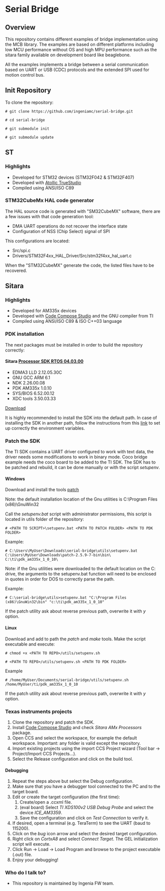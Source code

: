 # Serial Bridge

## Overview ##
This repository contains different examples of bridge implementation using the MCB library. The examples are based on different platforms including low MCU performance without OS and high MPU performance such as the sitara family available on development board like beaglebone.

All the examples implements a bridge between a serial communication based on UART or USB (CDC) protocols and the extended SPI used for motion control bus.

## Init Repository ##
To clone the repository:

` # git clone https://github.com/ingeniamc/serial-bridge.git `

` # cd serial-bridge `

` # git submodule init `

` # git submodule update `

## ST ##

### Highlights ###
* Developed for STM32 devices (STM32F042 & STM32F407)
* Developed with [Atollic TrueStudio](https://atollic.com/truestudio/)
* Compiled using ANSI/ISO C89

### STM32CubeMx HAL code generator ###
The HAL source code is generated with "SM32CubeMX" software, there are a few issues with that code generation tool:
* DMA UART operations do not recover the interface state
* Configuration of NSS (Chip Select) signal of SPI

This configurations are located:
* Src/spi.c
* Drivers/STM32F4xx_HAL_Driver/Src/stm32f4xx_hal_uart.c 

When the "STM32CubeMX" generate the code, the listed files have to be recovered.

## Sitara ##
### Highlights ###

* Developed for AM335x devices
* Developed with [Code Compose Studio](http://www.ti.com/tool/ccstudio-C2000) and the GNU compiler from TI
* Compiled using ANSI/ISO C89 & ISO C++03 language

### PDK installation
The next packages must be installed in order to build the repository correctly:

#### Sitara [Processor SDK RTOS 04.03.00](http://software-dl.ti.com/processor-sdk-rtos/esd/docs/latest/rtos/Release_Specific.html#release-04-03-00)
- EDMA3 LLD 2.12.05.30C
- GNU GCC ARM 6.1
- NDK 2.26.00.08
- PDK AM335x 1.0.10
- SYS/BIOS 6.52.00.12
- XDC tools 3.50.03.33

[Download](http://software-dl.ti.com/processor-sdk-rtos/esd/AM335X/latest/index_FDS.html)

It is highly recommended to install the SDK into the default path. In case of installing the SDK in another path, follow the instructions from this [link](http://processors.wiki.ti.com/index.php/Rebuilding_The_PDK) to set up correctly the environment variables.

### Patch the SDK
The TI SDK contains a UART driver configured to work with text data, the driver needs some modifications to work in binary mode.
Coco bridge example needs the coco board to be added to the TI SDK.
The SDK has to be patched and rebuild, it can be done manually or with the script *setupenv*.

#### Windows
Download and install the tools [patch](http://gnuwin32.sourceforge.net/packages/patch.htm)

Note: the default installation location of the Gnu utilities is C:\Program Files (x86)\GnuWin32

Call the *setupenv.bat* script with administrator permissions, this script is located in utils folder of the repository:

` # <PATH TO SCRIPT>\setupenv.bat <PATH TO PATCH FOLDER> <PATH TO PDK FOLDER> `


Example:

` # C:\Users\MyUser\Downloads\serial-bridge\utils\setupenv.bat C:\Users\MyUser\Downloads\patch-2.5.9-7-bin\bin\ C:\ti\pdk_am335x_1_0_10\ `

Note: if the Gnu utilities were downloaded to the default location on the C: drive, the arguments to the setupenv.bat function will need to be enclosed in quotes in order for DOS to correctly parse the path.

Example:

` # C:\serial-bridge\utils>setupenv.bat "C:\Program Files (x86)\GnuWin32\bin" "c:\ti\pdk_am335x_1_0_10" `


If the patch utility ask about reverse previous path, overwrite it with *y* option.

#### Linux
Download and add to path the *patch* and *make* tools. Make the script executable and execute:

` # chmod +x <PATH TO REPO>/utils/setupenv.sh `

` # <PATH TO REPO>/utils/setupenv.sh <PATH TO PDK FOLDER> `

Example

` # /home/MyUser/Documents/serial-bridge/utils/setupenv.sh /home/MyUser/ti/pdk_am335x_1_0_10 `

If the patch utility ask about reverse previous path, overwrite it with *y* option.

### Texas instruments projects
1. Clone the repository and patch the SDK.
2. Install [Code Compose Studio](http://www.ti.com/tool/ccstudio-C2000 "Code Compose Studio") and check *Sitara AMx Processors* package.
3. Open CCS and select the workspace, for example the default workspace. Important: any folder is valid except the repository.
4. Import existing projects using the import CCS Project wizard (Tool bar -> Project/Import CCS Projects...).
5. Select the Release configuration and click on the build tool.

#### Debugging
1. Repeat the steps above but select the Debug configuration.
2. Make sure that you have a debugger tool connected to the PC and to the target board.
3. Edit or create the target configuration (the first time):
    1. Create/open a .ccxml file.
    2. (eval board) Select *TI XDS100v2 USB Debug Probe* and select the device *ICE_AM3359*.
    3. Save the configuration and click on *Test Connection* to verify it.
4. If desired, open a terminal (e.g. TeraTerm) to see the UART (baud to 115200).
5. Click on the *bug* icon arrow and select the desired target configuration.
6. Right click on *CortxA8* and select *Connect Target*. The GEL initialization script will execute.
7. Click Run -> Load -> Load Program and browse to the project executable (.out) file.
8. Enjoy your debugging!

### Who do I talk to? ###

* This repository is maintained by Ingenia FW team.
